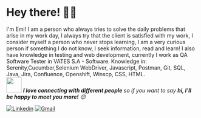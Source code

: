 <!-- Greeting -->
# Hey there! :wave::smiley:

<!--Introduction -->
I'm Emi! I am a person who always tries to solve the daily problems that arise in my work day, I always try that the client is satisfied with my work, I consider myself a person who never stops learning, I am a very curious person if something I do not know, I seek information, read and learn! I also have knowledge in testing and web development, currently I work as QA Software Tester in VATES S.A - Software. Knowledge in: Serenity,Cucumber,Selenium WebDriver, Javascript, Postman, Git, SQL, Java, Jira, Confluence, Openshift, Winscp, CSS, HTML.
<br>
<img src="https://media.giphy.com/media/LnQjpWaON8nhr21vNW/giphy.gif" width="40"> <em><b>I love connecting with different people</b> so if you want to say <b>hi, I'll be happy to meet you more!</b> :blush:</em>

<!-- Your badges -->
[![Linkedin](https://img.shields.io/badge/-diazemiliano00-blue?style=flat&logo=Linkedin&logoColor=white)](https://www.linkedin.com/in/diazemiliano00/)
[![Gmail](https://img.shields.io/badge/-emidiaz00-c14438?style=flat&logo=Gmail&logoColor=white)](mailto:emildsn00@gmail.com)


